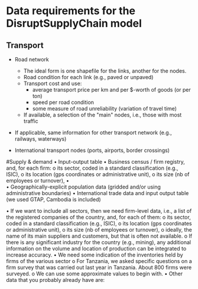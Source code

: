 # Data requirements for the DisruptSupplyChain model

## Transport

- Road network
    - The ideal form is one shapefile for the links, another for the nodes.
    - Road condition for each link (e.g., paved or unpaved)
    - Transport cost and use:
        - average transport price per km and per $-worth of goods (or per ton)
        - speed per road condition
        - some measure of road unreliability (variation of travel time)
    - If available, a selection of the "main" nodes, i.e., those with most traffic

- If applicable, same information for other transport network (e.g., railways, waterways)

- International transport nodes (ports, airports, border crossings)


#Supply & demand
•   Input-output table
•   Business census / firm registry, and, for each firm:
o   its sector, coded in a standard classification (e.g., ISIC),
o   its location (gps coordinates or administrative unit),
o   its size (nb of employees or turnover),
•   
•   Geographically-explicit population data (gridded and/or using administrative boundaries)
•   International trade data and input output table (we used GTAP, Cambodia is included)

•   If we want to include all sectors, then we need firm-level data, i.e., a list of the registered companies of the country, and, for each of them: 
o   its sector, coded in a standard classification (e.g., ISIC),
o   its location (gps coordinates or administrative unit),
o   its size (nb of employees or turnover),
o   ideally, the name of its main suppliers and customers, but that is often not available.
o   If there is any significant industry for the country (e.g., mining), any additional information on the volume and location of production can be integrated to increase accuracy.
•   We need some indication of the inventories held by firms of the various sector
o   For Tanzania, we asked specific questions on a firm survey that was carried out last year in Tanzania. About 800 firms were surveyed.
o   We can use some approximate values to begin with.
•   Other data that you probably already have are:


